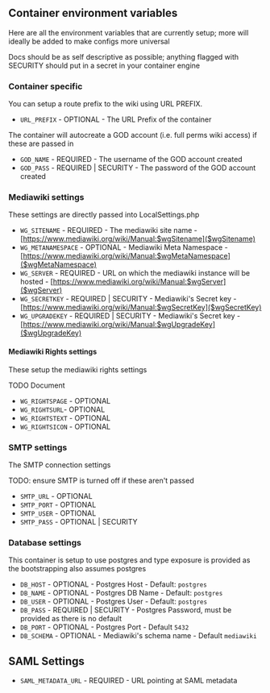 ## Container environment variables

Here are all the environment variables that are currently setup; more will ideally be added to make configs more universal

Docs should be as self descriptive as possible; anything flagged with SECURITY should put in a secret in your container engine

### Container specific

You can setup a route prefix to the wiki using URL PREFIX.

* `URL_PREFIX` - OPTIONAL - The URL Prefix of the container

The container will autocreate a GOD account (i.e. full perms wiki access) if these are passed in

* `GOD_NAME` - REQUIRED - The username of the GOD account created
* `GOD_PASS` - REQUIRED | SECURITY - The password of the GOD account created

### Mediawiki settings

These settings are directly passed into LocalSettings.php

* `WG_SITENAME` - REQUIRED - The mediawiki site name - [https://www.mediawiki.org/wiki/Manual:$wgSitename]($wgSitename)
* `WG_METANAMESPACE` - OPTIONAL - Mediawiki Meta Namespace - [https://www.mediawiki.org/wiki/Manual:$wgMetaNamespace]($wgMetaNamespace)
* `WG_SERVER` - REQUIRED - URL on which the mediawiki instance will be hosted - [https://www.mediawiki.org/wiki/Manual:$wgServer]($wgServer)
* `WG_SECRETKEY` - REQUIRED | SECURITY - Mediawiki's Secret key - [https://www.mediawiki.org/wiki/Manual:$wgSecretKey]($wgSecretKey)
* `WG_UPGRADEKEY` - REQUIRED | SECURITY - Mediawiki's Secret key - [https://www.mediawiki.org/wiki/Manual:$wgUpgradeKey]($wgUpgradeKey)

#### Mediawiki Rights settings

These setup the mediawiki rights settings

TODO Document

* `WG_RIGHTSPAGE` - OPTIONAL
* `WG_RIGHTSURL`- OPTIONAL
* `WG_RIGHTSTEXT` - OPTIONAL
* `WG_RIGHTSICON` - OPTIONAL

### SMTP settings

The SMTP connection settings

TODO: ensure SMTP is turned off if these aren't passed

* `SMTP_URL` - OPTIONAL
* `SMTP_PORT` - OPTIONAL
* `SMTP_USER` - OPTIONAL
* `SMTP_PASS` - OPTIONAL | SECURITY

### Database settings

This container is setup to use postgres and type exposure is provided as the bootstrapping also assumes postgres

* `DB_HOST` - OPTIONAL - Postgres Host - Default: `postgres`
* `DB_NAME` - OPTIONAL - Postgres DB Name - Default: `postgres`
* `DB_USER` - OPTIONAL - Postgres User - Default: `postgres`
* `DB_PASS` - REQUIRED | SECURITY - Postgres Password, must be provided as there is no default
* `DB_PORT` - OPTIONAL - Postgres Port - Default `5432`
* `DB_SCHEMA` - OPTIONAL - Mediawiki's schema name - Default `mediawiki`

## SAML Settings

* `SAML_METADATA_URL` - REQUIRED - URL pointing at SAML metadata